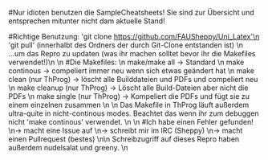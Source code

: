 #Nur idioten benutzen die SampleCheatsheets! Sie sind zur Übersicht und entsprechen mitunter nicht dam aktuelle Stand!

#Richtige Benutzung:
'git clone https://github.com/FAUSheppy/Uni_Latex'\n
'git pull' (innerhalbt des Ordners der durch Git-Clone entstanden ist) \n
...um das Repro zu updaten (was ihr machen solltet bevor ihr die Makefiles verwendet!)\n
\n
#Die Makefiles:
\n make/make all -> Standard
\n make continous -> compeliert immer neu wenn sich etwas geändert hat
\n make clean (nur ThProg) -> löscht alle Builddateien und PDFs und compeliert neu
\n make cleanup (nur ThProg) -> Löscht alle Build-Dateien aber nicht die PDFs
\n make single (nur ThProg) -> Kompeliert die PDFs und fügt sie zu einem einzelnen zusammen
\n
\n Das Makefile in ThProg läuft außerdem ultra-quite in nicht-continous modes. Beachtet das wenn ihr zum debuggen nicht 'make continous' verwendet.
\n \n 
#Ich habe einen Fehler gefunden!
\n-> macht eine Issue auf
\n-> schreibt mir im IRC (Sheppy)
\n-> macht einen Pullrequest (bestes)
\n\n
Schreibzugriff auf dieses Repro haben außerdem nudelsalat und greeny.
\n

